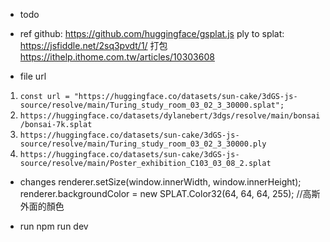 - todo

- ref
github: https://github.com/huggingface/gsplat.js
ply to splat: https://jsfiddle.net/2sq3pvdt/1/
打包 https://ithelp.ithome.com.tw/articles/10303608

- file url
1. `const url = "https://huggingface.co/datasets/sun-cake/3dGS-js-source/resolve/main/Turing_study_room_03_02_3_30000.splat";`
2. `https://huggingface.co/datasets/dylanebert/3dgs/resolve/main/bonsai/bonsai-7k.splat`
3. `https://huggingface.co/datasets/sun-cake/3dGS-js-source/resolve/main/Turing_study_room_03_02_3_30000.ply`
4. `https://huggingface.co/datasets/sun-cake/3dGS-js-source/resolve/main/Poster_exhibition_C103_03_08_2.splat`

- changes
renderer.setSize(window.innerWidth, window.innerHeight);
renderer.backgroundColor = new SPLAT.Color32(64, 64, 64, 255); //高斯外面的顏色

- run
npm run dev
